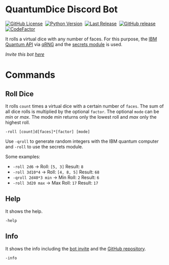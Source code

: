 
# QuantumDice Discord Bot

[![GitHub License](https://img.shields.io/badge/license-MIT-green)](LICENSE.txt)&nbsp;
[![Python Version](https://img.shields.io/badge/python-3-blue)](https://www.python.org/downloads/)&nbsp;
[![Last Release](https://img.shields.io/badge/last%20release-v2021.1-blue)](https://github.com/InformaticFreak/QuantumDice/releases/tag/2021.1)&nbsp;
[![GitHub release](https://img.shields.io/github/v/release/informaticfreak/QuantumDice)](https://github.com/InformaticFreak/QuantumDice/releases/tag/2021.1)&nbsp;
[![CodeFactor](https://www.codefactor.io/repository/github/informaticfreak/quantumdice/badge)](https://www.codefactor.io/repository/github/informaticfreak/quantumdice)&nbsp;

It rolls a virtual dice with any number of faces. For this purpose, the [IBM Quantum API](https://quantum-computing.ibm.com/) via [qRNG](https://github.com/ozaner/qRNG) and the [secrets module](https://docs.python.org/3/library/secrets.html) is used.

*Invite this bot [here](https://discordapp.com/oauth2/authorize?client_id=844685330241159170&permissions=8&scope=bot)*

# Commands

## Roll Dice

It rolls `count` times a virtual dice with a certain number of `faces`. The sum of all dice rolls is multiplied by the optional `factor`. The optional `mode` can be *min* or *max*. The mode *min* returns only the lowest roll and *max* only the highest roll.

`-roll [count]d[faces]*[factor] [mode]`

Use `-qroll` to generate random integers with the IBM quantum computer and `-roll` to use the secrets module.

Some examples:

* `-roll 2d6` -> Roll: `[5, 3]` Result: `8`
* `-roll 3d10*4` -> Roll: `[4, 8, 5]` Result: `68`
* `-qroll 2d40*3 min` -> Min Roll: `2` Result: `6`
* `-roll 3d20 max` -> Max Roll: `17` Result: `17`

## Help

It shows the help.

`-help`

## Info

It shows the info including the [bot invite](https://discordapp.com/oauth2/authorize?client_id=844685330241159170&permissions=8&scope=bot) and the [GitHub repository](https://github.com/InformaticFreak/QuantumDice). 

`-info`

